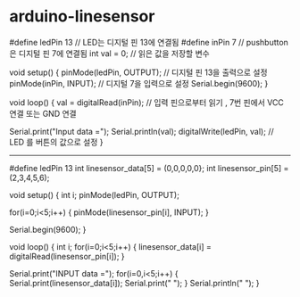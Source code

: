 # arduino-linesensor

#define ledPin 13  // LED는 디지털 핀 13에 연결됨
#define inPin   7    // pushbutton은 디지털 핀 7에 연결됨
int val = 0;      // 읽은 값을 저장할 변수

void setup() {
  pinMode(ledPin, OUTPUT);        // 디지털 핀 13을 출력으로 설정
  pinMode(inPin, INPUT);           // 디지털 7을 입력으로 설정
  Serial.begin(9600);
}

void loop() {
  val = digitalRead(inPin);         // 입력 핀으로부터 읽기  ,  7번 핀에서 VCC 연결 또는 GND 연결

  Serial.print("Input data =");
  Serial.println(val);
  digitalWrite(ledPin, val);        // LED 를 버튼의 값으로 설정
}

-----------------------------------------------------------------------------------------------------

#define ledPin 13
int linesensor_data[5] = (0,0,0,0,0};
int linesensor_pin[5]  = (2,3,4,5,6);

void setup() {
  int i;
  pinMode(ledPin, OUTPUT);

  for(i=0;i<5;i++)
  {
    pinMode(linesensor_pin[i], INPUT);
  }

Serial.begin(9600);
}

void loop() {
  int i;
  for(i=0;i<5;i++)
  {
    linesensor_data[i] = digitalRead(linesensor_pin[i]);
  }

Serial.print("INPUT data =");
for(i=0,i<5;i++)
{
  Serial.print(linesensor_data[i]);
  Serial.print("  ");
}
Serial.println(" ");
}

